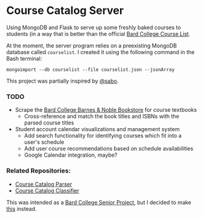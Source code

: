 # Course Catalog Server
Using MongoDB and Flask to serve up some freshly baked courses to students (in a way that is better than the official [Bard College Course List](http://inside.bard.edu/academic/courses/current/oldlists.html).

At the moment, the server program relies on a preexisting MongoDB database called `courselist`. I created it using the following command in the Bash terminal:

`mongoimport --db courselist --file courselist.json --jsonArray`

This project was partially inspired by [@sabo](https://github.com/sabo).

### TODO
* Scrape the [Bard College Barnes & Noble Bookstore](https://bard.bncollege.com/) for course textbooks
    * Cross-reference and match the book titles and ISBNs with the parsed course titles 
* Student account calendar visualizations and management system
    * Add search functionality for identifying courses which fit into a user's schedule
    * Add user course recommendations based on schedule availabilities
    * Google Calendar integration, maybe?

### Related Repositories:
* [Course Catalog Parser](https://github.com/segalgouldn/course-catalog-parser)
* [Course Catalog Classifier](https://github.com/segalgouldn/course-catalog-classifier)

This was intended as a [Bard College Senior Project](https://github.com/segalgouldn/Senior-Project-Subtweets/blob/master/drafts/senior_project_guidelines.pdf), but I decided to make [this](https://github.com/segalgouldn/Senior-Project-Subtweets) instead.